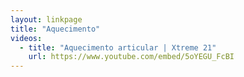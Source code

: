 ```yaml
---
layout: linkpage
title: "Aquecimento"
videos:
  - title: "Aquecimento articular | Xtreme 21"
    url: https://www.youtube.com/embed/5oYEGU_FcBI
---
```

